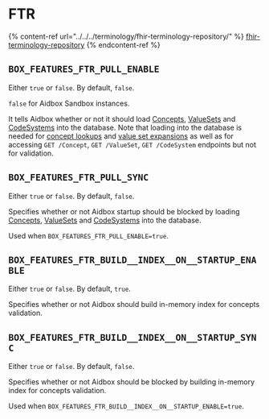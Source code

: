 # FTR

{% content-ref url="../../../terminology/fhir-terminology-repository/" %}
[fhir-terminology-repository](../../../terminology/fhir-terminology-repository/)
{% endcontent-ref %}

## `BOX_FEATURES_FTR_PULL_ENABLE`

Either `true` or `false`. By default, `false`.

`false` for Aidbox Sandbox instances.

It tells Aidbox whether or not it should load [Concepts](../../../terminology/concept.md), [ValueSets](../../../terminology/valueset/) and [CodeSystems](../../../terminology/codesystem-and-concept/) into the database. Note that loading into the database is needed for [concept lookups](../../../terminology/codesystem-and-concept/concept-lookup.md) and [value set expansions](../../../terminology/valueset/value-set-expansion.md) as well as for accessing `GET /Concept`, `GET /ValueSet`, `GET /CodeSystem` endpoints but not for validation.

## `BOX_FEATURES_FTR_PULL_SYNC`

Either `true` or `false`. By default, `false`.

Specifies whether or not Aidbox startup should be blocked by loading [Concepts](../../../terminology/concept.md), [ValueSets](../../../terminology/valueset/) and [CodeSystems](../../../terminology/codesystem-and-concept/) into the database.

Used when `BOX_FEATURES_FTR_PULL_ENABLE=true`.

## `BOX_FEATURES_FTR_BUILD__INDEX__ON__STARTUP_ENABLE`

Either `true` or `false`. By default, `true`.

Specifies whether or not Aidbox should build in-memory index for concepts validation.

## `BOX_FEATURES_FTR_BUILD__INDEX__ON__STARTUP_SYNC`

Either `true` or `false`. By default, `false`.

Specifies whether or not Aidbox should be blocked by building in-memory index for concepts validation.

Used when `BOX_FEATURES_FTR_BUILD__INDEX__ON__STARTUP_ENABLE=true`.
